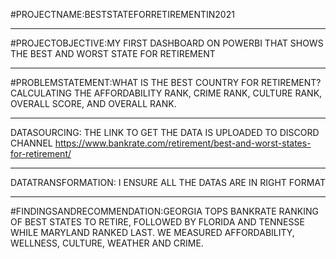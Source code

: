 #PROJECTNAME:BESTSTATEFORRETIREMENTIN2021

---

#PROJECTOBJECTIVE:MY FIRST DASHBOARD ON POWERBI THAT SHOWS THE BEST AND WORST STATE FOR RETIREMENT

---
#PROBLEMSTATEMENT:WHAT IS THE BEST COUNTRY FOR RETIREMENT?CALCULATING THE AFFORDABILITY RANK, CRIME RANK, CULTURE RANK, OVERALL SCORE, AND OVERALL RANK.

---
DATASOURCING: THE LINK TO GET THE DATA IS UPLOADED TO DISCORD CHANNEL  https://www.bankrate.com/retirement/best-and-worst-states-for-retirement/  

---
DATATRANSFORMATION: I ENSURE ALL THE DATAS ARE IN RIGHT FORMAT

---
#FINDINGSANDRECOMMENDATION:GEORGIA TOPS BANKRATE RANKING OF BEST STATES TO RETIRE, FOLLOWED BY FLORIDA AND TENNESSE WHILE MARYLAND RANKED LAST. WE MEASURED AFFORDABILITY, WELLNESS, CULTURE, WEATHER AND CRIME.



